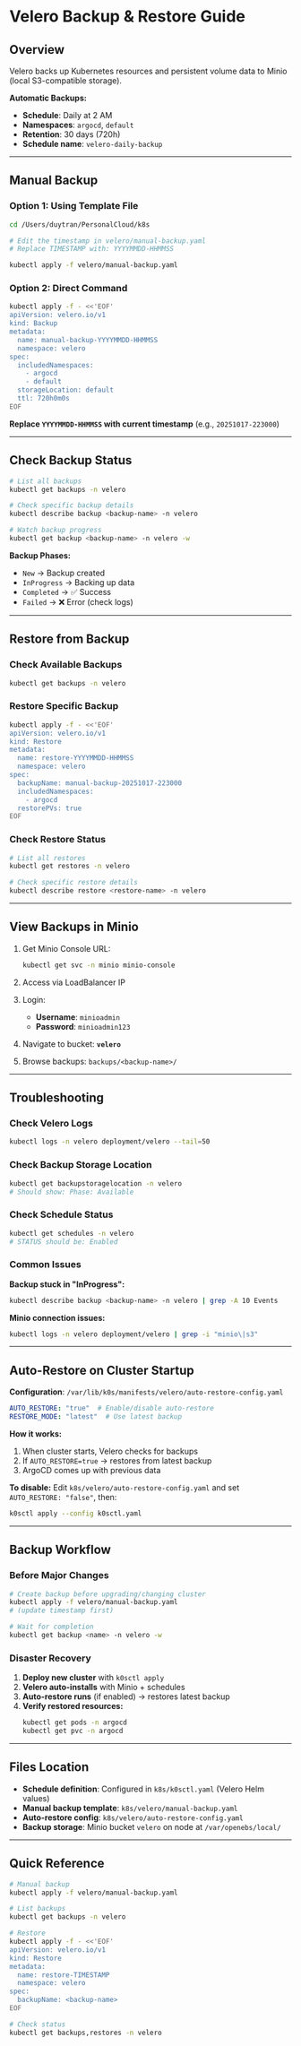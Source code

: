 # Velero Backup & Restore Guide

## Overview

Velero backs up Kubernetes resources and persistent volume data to Minio (local S3-compatible storage).

**Automatic Backups:**
- **Schedule**: Daily at 2 AM
- **Namespaces**: `argocd`, `default`
- **Retention**: 30 days (720h)
- **Schedule name**: `velero-daily-backup`

---

## Manual Backup

### Option 1: Using Template File

```bash
cd /Users/duytran/PersonalCloud/k8s

# Edit the timestamp in velero/manual-backup.yaml
# Replace TIMESTAMP with: YYYYMMDD-HHMMSS

kubectl apply -f velero/manual-backup.yaml
```

### Option 2: Direct Command

```bash
kubectl apply -f - <<'EOF'
apiVersion: velero.io/v1
kind: Backup
metadata:
  name: manual-backup-YYYYMMDD-HHMMSS
  namespace: velero
spec:
  includedNamespaces:
    - argocd
    - default
  storageLocation: default
  ttl: 720h0m0s
EOF
```

**Replace `YYYYMMDD-HHMMSS` with current timestamp** (e.g., `20251017-223000`)

---

## Check Backup Status

```bash
# List all backups
kubectl get backups -n velero

# Check specific backup details
kubectl describe backup <backup-name> -n velero

# Watch backup progress
kubectl get backup <backup-name> -n velero -w
```

**Backup Phases:**
- `New` → Backup created
- `InProgress` → Backing up data
- `Completed` → ✅ Success
- `Failed` → ❌ Error (check logs)

---

## Restore from Backup

### Check Available Backups

```bash
kubectl get backups -n velero
```

### Restore Specific Backup

```bash
kubectl apply -f - <<'EOF'
apiVersion: velero.io/v1
kind: Restore
metadata:
  name: restore-YYYYMMDD-HHMMSS
  namespace: velero
spec:
  backupName: manual-backup-20251017-223000
  includedNamespaces:
    - argocd
  restorePVs: true
EOF
```

### Check Restore Status

```bash
# List all restores
kubectl get restores -n velero

# Check specific restore details
kubectl describe restore <restore-name> -n velero
```

---

## View Backups in Minio

1. Get Minio Console URL:
   ```bash
   kubectl get svc -n minio minio-console
   ```

2. Access via LoadBalancer IP
3. Login:
   - **Username**: `minioadmin`
   - **Password**: `minioadmin123`

4. Navigate to bucket: **`velero`**
5. Browse backups: `backups/<backup-name>/`

---

## Troubleshooting

### Check Velero Logs

```bash
kubectl logs -n velero deployment/velero --tail=50
```

### Check Backup Storage Location

```bash
kubectl get backupstoragelocation -n velero
# Should show: Phase: Available
```

### Check Schedule Status

```bash
kubectl get schedules -n velero
# STATUS should be: Enabled
```

### Common Issues

**Backup stuck in "InProgress":**
```bash
kubectl describe backup <backup-name> -n velero | grep -A 10 Events
```

**Minio connection issues:**
```bash
kubectl logs -n velero deployment/velero | grep -i "minio\|s3"
```

---

## Auto-Restore on Cluster Startup

**Configuration**: `/var/lib/k0s/manifests/velero/auto-restore-config.yaml`

```yaml
AUTO_RESTORE: "true"  # Enable/disable auto-restore
RESTORE_MODE: "latest"  # Use latest backup
```

**How it works:**
1. When cluster starts, Velero checks for backups
2. If `AUTO_RESTORE=true` → restores from latest backup
3. ArgoCD comes up with previous data

**To disable:**
Edit `k8s/velero/auto-restore-config.yaml` and set `AUTO_RESTORE: "false"`, then:
```bash
k0sctl apply --config k0sctl.yaml
```

---

## Backup Workflow

### Before Major Changes

```bash
# Create backup before upgrading/changing cluster
kubectl apply -f velero/manual-backup.yaml
# (update timestamp first)

# Wait for completion
kubectl get backup <name> -n velero -w
```

### Disaster Recovery

1. **Deploy new cluster** with `k0sctl apply`
2. **Velero auto-installs** with Minio + schedules
3. **Auto-restore runs** (if enabled) → restores latest backup
4. **Verify restored resources:**
   ```bash
   kubectl get pods -n argocd
   kubectl get pvc -n argocd
   ```

---

## Files Location

- **Schedule definition**: Configured in `k8s/k0sctl.yaml` (Velero Helm values)
- **Manual backup template**: `k8s/velero/manual-backup.yaml`
- **Auto-restore config**: `k8s/velero/auto-restore-config.yaml`
- **Backup storage**: Minio bucket `velero` on node at `/var/openebs/local/`

---

## Quick Reference

```bash
# Manual backup
kubectl apply -f velero/manual-backup.yaml

# List backups
kubectl get backups -n velero

# Restore
kubectl apply -f - <<'EOF'
apiVersion: velero.io/v1
kind: Restore
metadata:
  name: restore-TIMESTAMP
  namespace: velero
spec:
  backupName: <backup-name>
EOF

# Check status
kubectl get backups,restores -n velero
```
